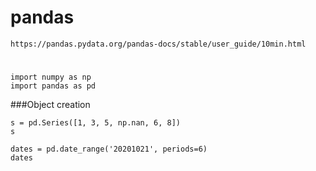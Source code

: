 # pandas
```
https://pandas.pydata.org/pandas-docs/stable/user_guide/10min.html
```
# 
```
import numpy as np
import pandas as pd
```
###Object creation
```
s = pd.Series([1, 3, 5, np.nan, 6, 8])
s
```
```
dates = pd.date_range('20201021', periods=6)
dates
```
